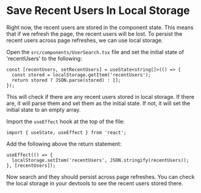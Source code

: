 # Save Recent Users In Local Storage

Right now, the recent users are stored in the component state. This means that if we refresh the page, the recent users will be lost. To persist the recent users across page refreshes, we can use local storage.

Open the `src/components/UserSearch.tsx` file and set the initial state of 'recentUsers' to the following:

```tsx
const [recentUsers, setRecentUsers] = useState<string[]>(() => {
  const stored = localStorage.getItem('recentUsers');
  return stored ? JSON.parse(stored) : [];
});
```

This will check if there are any recent users stored in local storage. If there are, it will parse them and set them as the initial state. If not, it will set the initial state to an empty array.

Import the `useEffect` hook at the top of the file:

```tsx
import { useState, useEffect } from 'react';
```

Add the following above the return statement:

```tsx
useEffect(() => {
  localStorage.setItem('recentUsers', JSON.stringify(recentUsers));
}, [recentUsers]);
```

Now search and they should persist across page refreshes. You can check the local storage in your devtools to see the recent users stored there.
